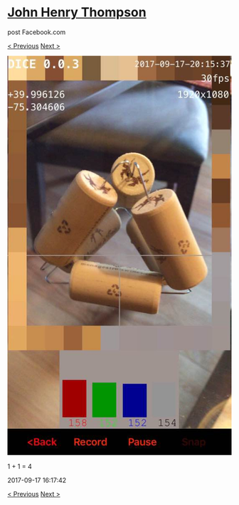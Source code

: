 # [John Henry Thompson](../README.md)
post Facebook.com

[< Previous](2017-09-17-3.md) [Next >](2017-09-17-5.md)

[![](../media/2017-09-17/Timeline-Photos-1-1-5.jpg)](../README.md)

1 + 1 = 4

2017-09-17 16:17:42

[< Previous](2017-09-17-3.md) [Next >](2017-09-17-5.md)